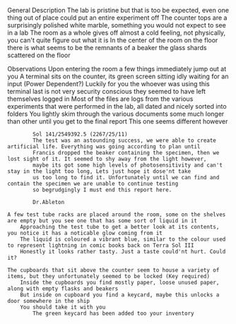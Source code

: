 General Description
    The lab is pristine but that is too be expected, even one thing out of place could put an entire experiment off
    The counter tops are a surprisingly polished white marble, something you would not expect to see in a lab
    The room as a whole gives off almost a cold feeling, not physically, you can't quite figure out what it is
    In the center of the room on the floor there is what seems to be the remnants of a beaker the glass shards scattered on the floor



Observations
    Upon entering the room a few things immediately jump out at you
    A terminal sits on the counter, its green screen sitting idly waiting for an input (Power Dependent?)
        Luckily for you the whoever was using this terminal last is not very security conscious they seemed to have left themselves logged in
        Most of the files are logs from the various experiments that were performed in the lab, all dated and nicely sorted into folders
        You lightly skim through the various documents some much longer than other until you get to the final report
        This one seems different however

            Sol 141/2549392.5 (2267/25/11)
            The test was an astounding success, we were able to create artificial life. Everything was going according to plan until
            Francis dropped the beaker containing the specimen, then we lost sight of it. It seemed to shy away from the light however,
            maybe its got some high levels of photosensitivity and can't stay in the light too long, Lets just hope it dose'nt take
            us too long to find it. Unfortunately until we can find and contain the specimen we are unable to continue testing
            so begrudgingly I must end this report here.

            Dr.Ableton

    A few test tube racks are placed around the room, some on the shelves are empty but you see one that has some sort of liquid in it
        Approaching the test tube to get a better look at its contents, you notice it has a noticable glow coming from it
        The liquid is coloured a vibrant blue, similar to the colour used to represent lightning in comic books back on Terra Sol III
        Honestly it looks rather tasty. Just a taste could'nt hurt. Could it?
    
    The cupboards that sit above the counter seem to house a variety of items, but they unfortunately seemed to be locked (Key required)
        Inside the cupboards you find mostly paper, loose unused paper, along with empty flasks and beakers
        But inside on cupboard you find a keycard, maybe this unlocks a door somewhere in the ship
        You should take it with you
            The green keycard has been added too your inventory


